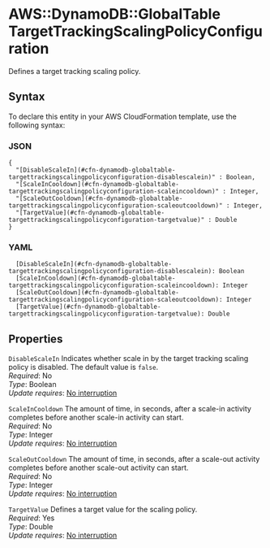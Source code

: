# AWS::DynamoDB::GlobalTable TargetTrackingScalingPolicyConfiguration<a name="aws-properties-dynamodb-globaltable-targettrackingscalingpolicyconfiguration"></a>

Defines a target tracking scaling policy\.

## Syntax<a name="aws-properties-dynamodb-globaltable-targettrackingscalingpolicyconfiguration-syntax"></a>

To declare this entity in your AWS CloudFormation template, use the following syntax:

### JSON<a name="aws-properties-dynamodb-globaltable-targettrackingscalingpolicyconfiguration-syntax.json"></a>

```
{
  "[DisableScaleIn](#cfn-dynamodb-globaltable-targettrackingscalingpolicyconfiguration-disablescalein)" : Boolean,
  "[ScaleInCooldown](#cfn-dynamodb-globaltable-targettrackingscalingpolicyconfiguration-scaleincooldown)" : Integer,
  "[ScaleOutCooldown](#cfn-dynamodb-globaltable-targettrackingscalingpolicyconfiguration-scaleoutcooldown)" : Integer,
  "[TargetValue](#cfn-dynamodb-globaltable-targettrackingscalingpolicyconfiguration-targetvalue)" : Double
}
```

### YAML<a name="aws-properties-dynamodb-globaltable-targettrackingscalingpolicyconfiguration-syntax.yaml"></a>

```
  [DisableScaleIn](#cfn-dynamodb-globaltable-targettrackingscalingpolicyconfiguration-disablescalein): Boolean
  [ScaleInCooldown](#cfn-dynamodb-globaltable-targettrackingscalingpolicyconfiguration-scaleincooldown): Integer
  [ScaleOutCooldown](#cfn-dynamodb-globaltable-targettrackingscalingpolicyconfiguration-scaleoutcooldown): Integer
  [TargetValue](#cfn-dynamodb-globaltable-targettrackingscalingpolicyconfiguration-targetvalue): Double
```

## Properties<a name="aws-properties-dynamodb-globaltable-targettrackingscalingpolicyconfiguration-properties"></a>

`DisableScaleIn` <a name="cfn-dynamodb-globaltable-targettrackingscalingpolicyconfiguration-disablescalein"></a>
Indicates whether scale in by the target tracking scaling policy is disabled\. The default value is `false`\.  
_Required_: No  
_Type_: Boolean  
_Update requires_: [No interruption](https://docs.aws.amazon.com/AWSCloudFormation/latest/UserGuide/using-cfn-updating-stacks-update-behaviors.html#update-no-interrupt)

`ScaleInCooldown` <a name="cfn-dynamodb-globaltable-targettrackingscalingpolicyconfiguration-scaleincooldown"></a>
The amount of time, in seconds, after a scale\-in activity completes before another scale\-in activity can start\.  
_Required_: No  
_Type_: Integer  
_Update requires_: [No interruption](https://docs.aws.amazon.com/AWSCloudFormation/latest/UserGuide/using-cfn-updating-stacks-update-behaviors.html#update-no-interrupt)

`ScaleOutCooldown` <a name="cfn-dynamodb-globaltable-targettrackingscalingpolicyconfiguration-scaleoutcooldown"></a>
The amount of time, in seconds, after a scale\-out activity completes before another scale\-out activity can start\.  
_Required_: No  
_Type_: Integer  
_Update requires_: [No interruption](https://docs.aws.amazon.com/AWSCloudFormation/latest/UserGuide/using-cfn-updating-stacks-update-behaviors.html#update-no-interrupt)

`TargetValue` <a name="cfn-dynamodb-globaltable-targettrackingscalingpolicyconfiguration-targetvalue"></a>
Defines a target value for the scaling policy\.  
_Required_: Yes  
_Type_: Double  
_Update requires_: [No interruption](https://docs.aws.amazon.com/AWSCloudFormation/latest/UserGuide/using-cfn-updating-stacks-update-behaviors.html#update-no-interrupt)
